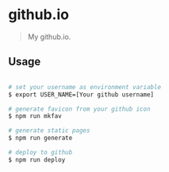 # github.io

> My github.io.

## Usage

```bash

# set your username as environment variable
$ export USER_NAME=[Your github username]

# generate favicon from your github icon
$ npm run mkfav

# generate static pages
$ npm run generate

# deploy to github
$ npm run deploy

```